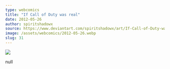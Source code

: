 ```yaml
---
type: webcomics
title: "If Call of Duty was real"
date: 2012-05-26
author: spiritshadowx
source: https://www.deviantart.com/spiritshadowx/art/If-Call-of-Duty-was-real-304405557
image: /assets/webcomics/2012-05-26.webp
slug: 31
---
```


![](/assets/webcomics/2012-05-26.webp)

null
